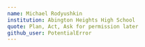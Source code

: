 ```yaml
---
name: Michael Rodyushkin
institution: Abington Heights High School
quote: Plan, Act, Ask for permission later
github_user: PotentialError
---
```

